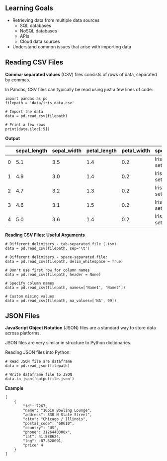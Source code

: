 ## Learning Goals
- Retrieving data from multiple data sources
    - SQL databases
    - NoSQL databases
    - APIs
    - Cloud data sources
- Understand common issues that arise with importing data

## Reading CSV Files
**Comma-separated values** (CSV) files consists of rows of data, separated by commas.

In Pandas, CSV files can typically be read using just a few lines of code:

```
import pandas as pd
filepath = 'data/iris_data.csv'

# Import the data
data = pd.read_csv(filepath)

# Print a few rows
print(data.iloc[:5])
```

**Output**

| | sepal_length | sepal_width | petal_length | petal_width | species |
| --- | --- | --- | --- | --- | --- |
| 0 | 5.1 | 3.5 | 1.4 | 0.2 | lrish-setosa |
| 1 | 4.9 | 3.0 | 1.4 | 0.2 | lrish-setosa |
| 2 | 4.7 | 3.2 | 1.3 | 0.2 | lrish-setosa |
| 3 | 4.6 | 3.1 | 1.5 | 0.2 | lrish-setosa |
| 4 | 5.0 | 3.6 | 1.4 | 0.2 | lrish-setosa |

**Reading CSV Files: Useful Arguments**

```
# Different delimiters - tab-separated file (.tsv)
data = pd.read_csv(filepath, sep='\t')

# Different delimiters - space-separated file:
data = pd.read_csv(filepath, delim_whitespace = True)

# Don't use first row for column names
data = pd.read_csv(filepath, header = None)

# Specify column names
data = pd.read_csv(filepath, names=['Name1', 'Name2'])

# Custom mising values
data = pd.read_csv(filepath, na_values=['NA', 99])
```

## JSON Files
**JavaScript Object Notation** (JSON) files are a standard way to store data across platforms.

JSON files are very similar in structure to Python dictionaries.

Reading JSON files into Python:

```
# Read JSON file are dataframe
data = pd.read_json(filepath)

# Write dataframe file to JSON
data.to_json('outputfile.json')
```

**Example**
```
[
    {
        "id": 7267,
        "name": "10pin Bowling Lounge",
        "address": 330 N State Street",
        "city": "Chicago / Illinois",
        "postal_code": "60610",
        "country": "US",
        "phone": 3126440300x",
        "lat": 41.888624,
        "lng": -87.628091,
        "price" 4
    }
]
```
